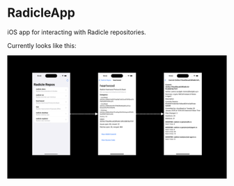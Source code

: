 # RadicleApp
iOS app for interacting with Radicle repositories.

Currently looks like this:

![](./resources/userFlow.png)
